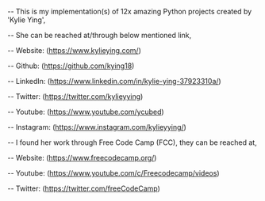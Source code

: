 -- This is my implementation(s) of 12x amazing Python projects created by 'Kylie Ying',

-- She can be reached at/through below mentioned link,

-- Website: (https://www.kylieying.com/)

-- Github: (https://github.com/kying18)

-- LinkedIn: (https://www.linkedin.com/in/kylie-ying-37923310a/)

-- Twitter: (https://twitter.com/kylieyying)

-- Youtube: (https://www.youtube.com/ycubed)

-- Instagram: (https://www.instagram.com/kylieyying/)

-- I found her work through Free Code Camp (FCC), they can be reached at,

-- Website: (https://www.freecodecamp.org/)

-- Youtube: (https://www.youtube.com/c/Freecodecamp/videos)

-- Twitter: (https://twitter.com/freeCodeCamp)

